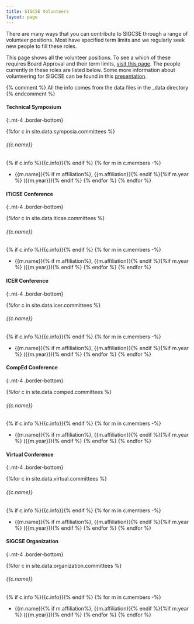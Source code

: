 ```yaml
---
title: SIGCSE Volunteers
layout: page 
---
```


There are many ways that you can contribute to SIGCSE through a range of volunteer positions. Most have specified term limits and we regularly seek new people to fill these roles.

This page shows all the volunteer positions. To see a which of these requires Board Approval and their term limits, [visit this page](../policies/approval.html). The people currently in these roles are listed below. Some more information about volunteering for SIGCSE can be found in this [presentation](../files/documents/pdfs/How%20to%20Volunteer%20with%20SIGCSE%202019.pdf).


{% comment %}
All the info comes from the data files in the \_data directory 
{% endcomment %}


#### Technical Symposium
{:.mt-4 .border-bottom}

{%for c in site.data.symposia.committees %}
###### {{c.name}}
{% if c.info %}{{c.info}}{% endif %}
{% for m in c.members -%}
- {{m.name}}{% if m.affiliation%}, {{m.affiliation}}{% endif %}{%if m.year %} ({{m.year}}){% endif %}
{% endfor %}
{% endfor %}

#### ITiCSE Conference
{:.mt-4 .border-bottom}

{%for c in site.data.iticse.committees %}
###### {{c.name}}
{% if c.info %}{{c.info}}{% endif %}
{% for m in c.members -%}
- {{m.name}}{% if m.affiliation%}, {{m.affiliation}}{% endif %}{%if m.year %} ({{m.year}}){% endif %}
{% endfor %}
{% endfor %}


#### ICER Conference
{:.mt-4 .border-bottom}

{%for c in site.data.icer.committees %}
###### {{c.name}}
{% if c.info %}{{c.info}}{% endif %}
{% for m in c.members -%}
- {{m.name}}{% if m.affiliation%}, {{m.affiliation}}{% endif %}{%if m.year %} ({{m.year}}){% endif %}
{% endfor %}
{% endfor %}



#### CompEd Conference
{:.mt-4 .border-bottom}

{%for c in site.data.comped.committees %}
###### {{c.name}}
{% if c.info %}{{c.info}}{% endif %}
{% for m in c.members -%}
- {{m.name}}{% if m.affiliation%}, {{m.affiliation}}{% endif %}{%if m.year %} ({{m.year}}){% endif %}
{% endfor %}
{% endfor %}

#### Virtual Conference
{:.mt-4 .border-bottom}

{%for c in site.data.virtual.committees %}
###### {{c.name}}
{% if c.info %}{{c.info}}{% endif %}
{% for m in c.members -%}
- {{m.name}}{% if m.affiliation%}, {{m.affiliation}}{% endif %}{%if m.year %} ({{m.year}}){% endif %}
{% endfor %}
{% endfor %}



#### SIGCSE Organization
{:.mt-4 .border-bottom}

{%for c in site.data.organization.committees %}
###### {{c.name}}
{% if c.info %}{{c.info}}{% endif %}
{% for m in c.members -%}
- {{m.name}}{% if m.affiliation%}, {{m.affiliation}}{% endif %}{%if m.year %} ({{m.year}}){% endif %}
{% endfor %}
{% endfor %}


